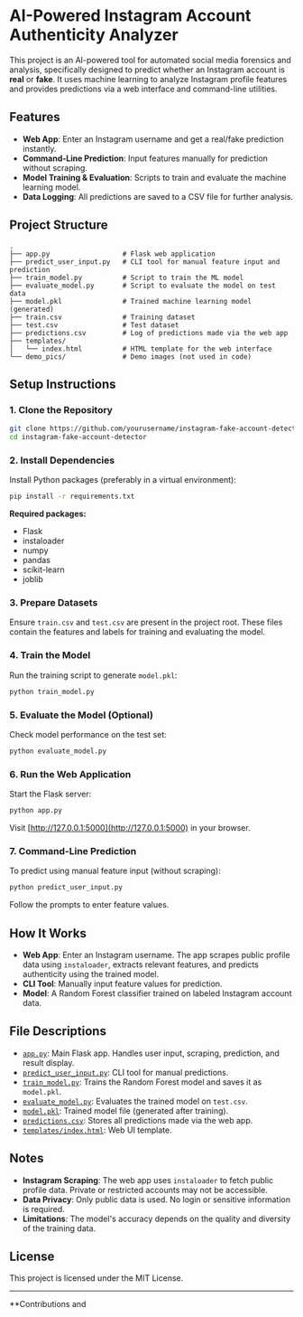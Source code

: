 # AI-Powered Instagram Account Authenticity Analyzer

This project is an AI-powered tool for automated social media forensics and analysis, specifically designed to predict whether an Instagram account is **real** or **fake**. It uses machine learning to analyze Instagram profile features and provides predictions via a web interface and command-line utilities.

## Features

- **Web App**: Enter an Instagram username and get a real/fake prediction instantly.
- **Command-Line Prediction**: Input features manually for prediction without scraping.
- **Model Training & Evaluation**: Scripts to train and evaluate the machine learning model.
- **Data Logging**: All predictions are saved to a CSV file for further analysis.

## Project Structure

```
.
├── app.py                  # Flask web application
├── predict_user_input.py   # CLI tool for manual feature input and prediction
├── train_model.py          # Script to train the ML model
├── evaluate_model.py       # Script to evaluate the model on test data
├── model.pkl               # Trained machine learning model (generated)
├── train.csv               # Training dataset
├── test.csv                # Test dataset
├── predictions.csv         # Log of predictions made via the web app
├── templates/
│   └── index.html          # HTML template for the web interface
└── demo_pics/              # Demo images (not used in code)
```

## Setup Instructions

### 1. Clone the Repository

```sh
git clone https://github.com/yourusername/instagram-fake-account-detector.git
cd instagram-fake-account-detector
```

### 2. Install Dependencies

Install Python packages (preferably in a virtual environment):

```sh
pip install -r requirements.txt
```

**Required packages:**
- Flask
- instaloader
- numpy
- pandas
- scikit-learn
- joblib

### 3. Prepare Datasets

Ensure `train.csv` and `test.csv` are present in the project root. These files contain the features and labels for training and evaluating the model.

### 4. Train the Model

Run the training script to generate `model.pkl`:

```sh
python train_model.py
```

### 5. Evaluate the Model (Optional)

Check model performance on the test set:

```sh
python evaluate_model.py
```

### 6. Run the Web Application

Start the Flask server:

```sh
python app.py
```

Visit [http://127.0.0.1:5000](http://127.0.0.1:5000) in your browser.

### 7. Command-Line Prediction

To predict using manual feature input (without scraping):

```sh
python predict_user_input.py
```

Follow the prompts to enter feature values.

## How It Works

- **Web App**: Enter an Instagram username. The app scrapes public profile data using `instaloader`, extracts relevant features, and predicts authenticity using the trained model.
- **CLI Tool**: Manually input feature values for prediction.
- **Model**: A Random Forest classifier trained on labeled Instagram account data.

## File Descriptions

- [`app.py`](app.py): Main Flask app. Handles user input, scraping, prediction, and result display.
- [`predict_user_input.py`](predict_user_input.py): CLI tool for manual predictions.
- [`train_model.py`](train_model.py): Trains the Random Forest model and saves it as `model.pkl`.
- [`evaluate_model.py`](evaluate_model.py): Evaluates the trained model on `test.csv`.
- [`model.pkl`](model.pkl): Trained model file (generated after training).
- [`predictions.csv`](predictions.csv): Stores all predictions made via the web app.
- [`templates/index.html`](templates/index.html): Web UI template.

## Notes

- **Instagram Scraping**: The web app uses `instaloader` to fetch public profile data. Private or restricted accounts may not be accessible.
- **Data Privacy**: Only public data is used. No login or sensitive information is required.
- **Limitations**: The model's accuracy depends on the quality and diversity of the training data.

## License

This project is licensed under the MIT License.

---

**Contributions and